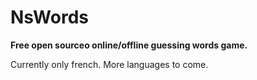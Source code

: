 # NsWords

**Free open sourceo online/offline guessing words game.**

Currently only french. More languages to come.

